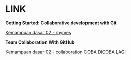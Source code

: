 # **LINK**

**Getting Started: Collaborative development with Git**

[Kemampuan dasar 02 - rhymes ](https://github.com/emanuelnormanpw/rhymes) 

**Team Collaboration With GitHub**

[Kemampuan dasar 02 - collaboration](https://github.com/axcheroncode/testing) 
COBA DICOBA LAGI
